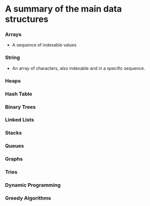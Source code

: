 # A summary of the main data structures

### Arrays
- A sequence of indexable values

### String
- An array of characters, also indexable and in a specific sequence.

### Heaps

### Hash Table

### Binary Trees

### Linked Lists

### Stacks

### Queues

### Graphs

### Tries

### Dynamic Programming
    
### Greedy Algorithms
